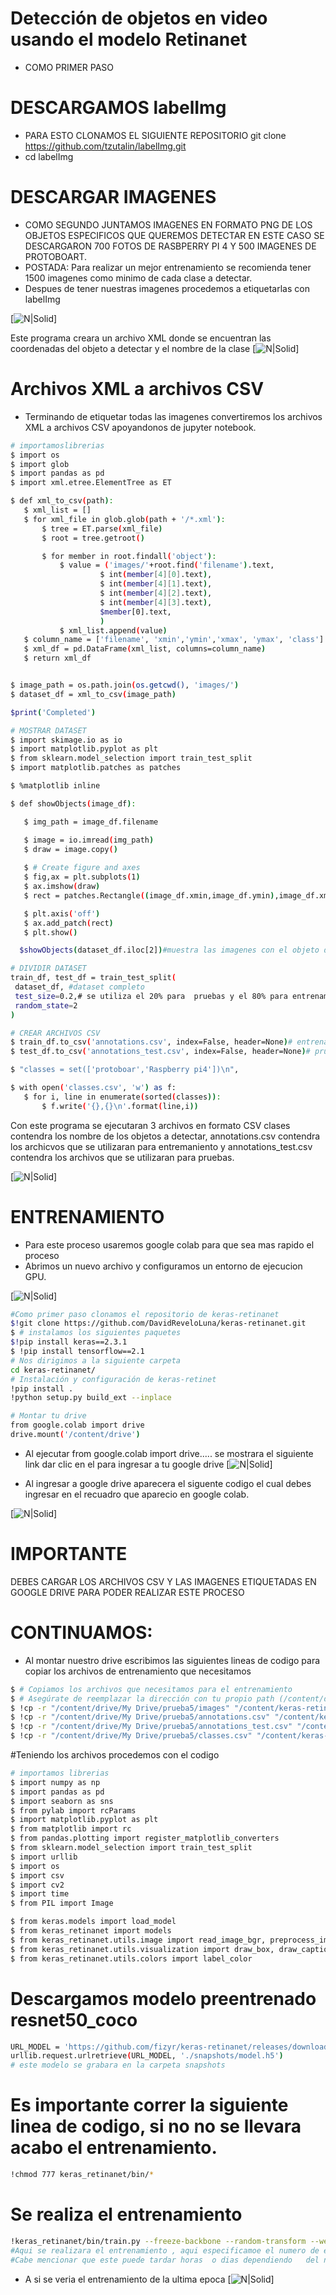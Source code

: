 # Detección de objetos en video usando el modelo Retinanet

- COMO PRIMER PASO
# DESCARGAMOS  labelImg
- PARA ESTO CLONAMOS  EL SIGUIENTE REPOSITORIO
git clone https://github.com/tzutalin/labelImg.git
- cd labelImg
# DESCARGAR IMAGENES 
- COMO SEGUNDO JUNTAMOS IMAGENES EN FORMATO PNG DE LOS OBJETOS ESPECIFICOS QUE QUEREMOS DETECTAR EN ESTE CASO SE  DESCARGARON 700 FOTOS DE RASBPERRY PI 4 Y 500 IMAGENES DE PROTOBOART.
- POSTADA: Para realizar un mejor entrenamiento se recomienda  tener 1500 imagenes como minimo  de cada clase a detectar.
- Despues de tener nuestras imagenes procedemos a etiquetarlas con labelImg
 
 [![N|Solid](https://github.com/ElectronicMakerSpace/Reconocimiento-Imagenes/blob/main/DETECTOR%20DE%20OBJETOS%20POR%20VIDEO/im%C3%A1genes%20para%20%20readme/labels.jpeg)]
 
 Este programa creara un archivo XML donde se encuentran las coordenadas del objeto a detectar y el nombre de la clase
  [![N|Solid](https://github.com/ElectronicMakerSpace/Reconocimiento-Imagenes/blob/main/DETECTOR%20DE%20OBJETOS%20POR%20VIDEO/im%C3%A1genes%20para%20%20readme/label2.jpeg)]
  # Archivos XML a archivos CSV
 - Terminando de  etiquetar todas las imagenes  convertiremos los archivos  XML a  archivos CSV  apoyandonos de jupyter notebook.
 ```sh
 # importamoslibrerias
$ import os
$ import glob
$ import pandas as pd
$ import xml.etree.ElementTree as ET
```
 ```sh
 $ def xml_to_csv(path):
    $ xml_list = []
    $ for xml_file in glob.glob(path + '/*.xml'):
        $ tree = ET.parse(xml_file)
        $ root = tree.getroot()

        $ for member in root.findall('object'):
            $ value = ('images/'+root.find('filename').text,
                     $ int(member[4][0].text),
                     $ int(member[4][1].text),
                     $ int(member[4][2].text),
                     $ int(member[4][3].text),
                     $member[0].text,
                     )
            $ xml_list.append(value)
    $ column_name = ['filename', 'xmin','ymin','xmax', 'ymax', 'class']
    $ xml_df = pd.DataFrame(xml_list, columns=column_name)
    $ return xml_df


$ image_path = os.path.join(os.getcwd(), 'images/')
$ dataset_df = xml_to_csv(image_path)

$print('Completed')
```
 ```sh
 # MOSTRAR DATASET 
$ import skimage.io as io
$ import matplotlib.pyplot as plt
$ from sklearn.model_selection import train_test_split
$ import matplotlib.patches as patches

$ %matplotlib inline

$ def showObjects(image_df):

    $ img_path = image_df.filename

    $ image = io.imread(img_path)
    $ draw = image.copy()
    
    $ # Create figure and axes
    $ fig,ax = plt.subplots(1)
    $ ax.imshow(draw)
    $ rect = patches.Rectangle((image_df.xmin,image_df.ymin),image_df.xmax-image_df.xmin,image_df.ymax-image_df.ymin,linewidth=1,edgecolor='r',facecolor='none')

    $ plt.axis('off')
    $ ax.add_patch(rect)
    $ plt.show()

   $showObjects(dataset_df.iloc[2])#muestra las imagenes con el objeto detectado para saber que realmente estamos trabajando en el directoro deseado  
 ```
 ```sh 
 # DIVIDIR DATASET
train_df, test_df = train_test_split(
  dataset_df, #dataset completo
  test_size=0.2,# se utiliza el 20% para  pruebas y el 80% para entrenamiento 
  random_state=2
)

# CREAR ARCHIVOS CSV
$ train_df.to_csv('annotations.csv', index=False, header=None)# entrenamiento
$ test_df.to_csv('annotations_test.csv', index=False, header=None)# pruebas

$ "classes = set(['protoboar','Raspberry pi4'])\n",

$ with open('classes.csv', 'w') as f:
    $ for i, line in enumerate(sorted(classes)):
        $ f.write('{},{}\n'.format(line,i))
 ```
 Con este programa se ejecutaran 3 archivos en formato CSV clases contendra los nombre de los objetos a detectar, annotations.csv contendra los archicvos que se utilizaran para  entremaniento y annotations_test.csv contendra los archivos que se utilizaran para pruebas.
 
 [![N|Solid](https://github.com/ElectronicMakerSpace/Reconocimiento-Imagenes/blob/main/DETECTOR%20DE%20OBJETOS%20POR%20VIDEO/im%C3%A1genes%20para%20%20readme/cvs.jpeg)]

# ENTRENAMIENTO
- Para este proceso usaremos google colab  para que sea mas rapido el proceso
- Abrimos un nuevo archivo y  configuramos un  entorno de ejecucion GPU.

[![N|Solid](https://github.com/ElectronicMakerSpace/Reconocimiento-Imagenes/blob/main/DETECTOR%20DE%20OBJETOS%20POR%20VIDEO/im%C3%A1genes%20para%20%20readme/gpu.jpeg)]

 
 ```sh 
#Como primer paso clonamos el repositorio de keras-retinanet
$!git clone https://github.com/DavidReveloLuna/keras-retinanet.git
 $ # instalamos los siguientes paquetes
$!pip install keras==2.3.1
$ !pip install tensorflow==2.1
# Nos dirigimos a la siguiente carpeta
cd keras-retinanet/
# Instalación y configuración de keras-retinet
!pip install .
!python setup.py build_ext --inplace

# Montar tu drive
from google.colab import drive
drive.mount('/content/drive')
```
- Al ejecutar from google.colab import drive..... se   mostrara  el siguiente link  dar clic  en el para  ingresar  a tu google drive 
[![N|Solid](https://github.com/ElectronicMakerSpace/Reconocimiento-Imagenes/blob/main/DETECTOR%20DE%20OBJETOS%20POR%20VIDEO/im%C3%A1genes%20para%20%20readme/drive.jpeg)]

- Al ingresar a google drive aparecera el siguente codigo el cual debes ingresar en el recuadro que aparecio  en google colab.

[![N|Solid](https://github.com/ElectronicMakerSpace/Reconocimiento-Imagenes/blob/main/DETECTOR%20DE%20OBJETOS%20POR%20VIDEO/im%C3%A1genes%20para%20%20readme/codigo%20drive.jpeg)]

# IMPORTANTE
DEBES CARGAR LOS ARCHIVOS CSV Y LAS IMAGENES ETIQUETADAS EN GOOGLE DRIVE PARA PODER REALIZAR ESTE PROCESO
# CONTINUAMOS:
- Al montar nuestro drive escribimos las siguientes lineas de codigo para  copiar los archivos de entrenamiento que necesitamos

```sh 
$ # Copiamos los archivos que necesitamos para el entrenamiento
$ # Asegúrate de reemplazar la dirección con tu propio path (/content/drive/My Drive/Desarrollos/Hand Detection/) 
$ !cp -r "/content/drive/My Drive/prueba5/images" "/content/keras-retinanet"
$ !cp -r "/content/drive/My Drive/prueba5/annotations.csv" "/content/keras-retinanet"
$ !cp -r "/content/drive/My Drive/prueba5/annotations_test.csv" "/content/keras-retinanet"
$ !cp -r "/content/drive/My Drive/prueba5/classes.csv" "/content/keras-retinanet" 
```
#Teniendo  los archivos procedemos  con el codigo
```sh 
# importamos librerias
$ import numpy as np
$ import pandas as pd
$ import seaborn as sns
$ from pylab import rcParams
$ import matplotlib.pyplot as plt
$ from matplotlib import rc
$ from pandas.plotting import register_matplotlib_converters
$ from sklearn.model_selection import train_test_split
$ import urllib
$ import os
$ import csv
$ import cv2
$ import time
$ from PIL import Image

$ from keras.models import load_model
$ from keras_retinanet import models
$ from keras_retinanet.utils.image import read_image_bgr, preprocess_image, resize_image
$ from keras_retinanet.utils.visualization import draw_box, draw_caption
$ from keras_retinanet.utils.colors import label_color
```
# Descargamos modelo preentrenado resnet50_coco
```sh 
URL_MODEL = 'https://github.com/fizyr/keras-retinanet/releases/download/0.5.1/resnet50_coco_best_v2.1.0.h5'
urllib.request.urlretrieve(URL_MODEL, './snapshots/model.h5')
# este modelo se grabara en la carpeta snapshots
```

# Es importante correr la siguiente linea de codigo, si no no se llevara acabo  el entrenamiento.
```sh 
!chmod 777 keras_retinanet/bin/*
```
# Se realiza el entrenamiento

```sh 
!keras_retinanet/bin/train.py --freeze-backbone --random-transform --weights snapshots/model.h5 --batch-size 8 --steps 200 --epochs 50 csv annotations.csv classes.csv
#Aqui se realizara el entrenamiento , aqui especificamoe el numero de epocas , batch y eteps.
#Cabe mencionar que este puede tardar horas  o dias dependiendo   del nuemero de batch-size,steps,epochs y el internet ,Tambien cabe mencionar que debes cuidar este  proceso para que no haya sobre entrenamiento.
```
- A si se veria el entrenamiento de la ultima epoca
[![N|Solid](https://github.com/ElectronicMakerSpace/Reconocimiento-Imagenes/blob/main/DETECTOR%20DE%20OBJETOS%20POR%20VIDEO/im%C3%A1genes%20para%20%20readme/E.jpeg)]










 








